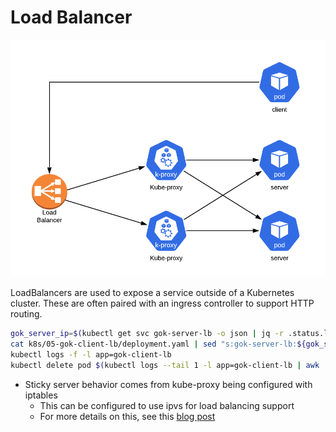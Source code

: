 # Load Balancer

[![service.png](service.png)](service.png)

LoadBalancers are used to expose a service outside of a Kubernetes cluster.
These are often paired with an ingress controller to support HTTP routing.

```bash
gok_server_ip=$(kubectl get svc gok-server-lb -o json | jq -r .status.loadBalancer.ingress[0].ip)
cat k8s/05-gok-client-lb/deployment.yaml | sed "s:gok-server-lb:${gok_server_ip}:g" | kubectl apply -f -
kubectl logs -f -l app=gok-client-lb
kubectl delete pod $(kubectl logs --tail 1 -l app=gok-client-lb | awk '{print $6}')
```

* Sticky server behavior comes from kube-proxy being configured with iptables
  * This can be configured to use ipvs for load balancing support
  * For more details on this, see this [blog post](https://kubernetes.io/blog/2018/07/09/ipvs-based-in-cluster-load-balancing-deep-dive/) 
